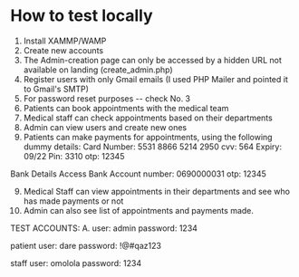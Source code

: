 # How to test locally 


1. Install XAMMP/WAMP
2. Create new accounts
3. The Admin-creation page can only be accessed
by a hidden URL not available on landing
(create_admin.php)
3. Register users with only Gmail emails (I used PHP Mailer and pointed it to Gmail's SMTP)
4. For password reset purposes -- check No. 3
5. Patients can book appointments with the medical team
6. Medical staff can check appointments based on their departments
7. Admin can view users and create new ones
8. Patients can make payments for appointments, using the following dummy details:
Card Number: 5531 8866 5214 2950
cvv: 564
Expiry: 09/22
Pin: 3310
otp: 12345

Bank Details
Access Bank
Account number: 0690000031
otp: 12345


9. Medical Staff can view appointments in their departments and see who has made payments or not
10. Admin can also see list of appointments and payments made.


TEST ACCOUNTS: 
A. user: admin
   password: 1234
   
   patient
   user: dare
   password: !@#qaz123
   
   staff
   user: omolola
   password: 1234
   
